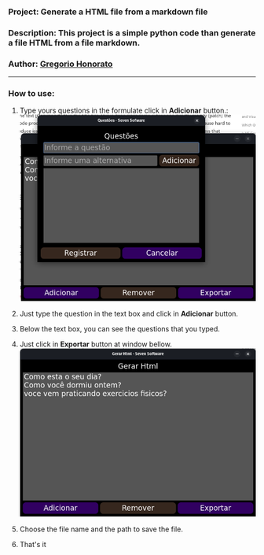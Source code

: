 ### __Project:__ Generate a HTML file from a markdown file
### __Description:__ This project is a simple python code than generate a file HTML from a file markdown.
### __Author:__ [Gregorio Honorato](https://t.me/greghono)
---
### __How to use:__
1. Type yours questions in the formulate click in __Adicionar__ button.:
![Adicionar](docs/dialog.png)
2. Just type the question in the text box and click in __Adicionar__ button.
3. Below the text box, you can see the questions that you typed.

4. Just click in __Exportar__ button at window bellow.
![Exportar](docs/window.png)
5. Choose the file name and the path to save the file.
6. That's it
